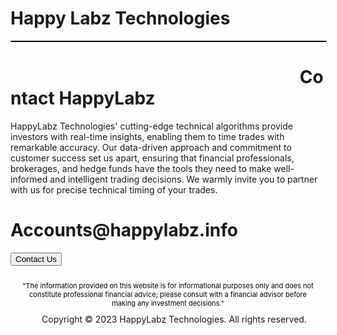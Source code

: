 <link rel="stylesheet" href="contact.css" />

<style>
nav {
  width: 100%;
  background-color: #0369a1;
  margin: 0;
  padding: 0;
  border-radius: 25px;
  border: 1px solid black;
}

nav ul {
  list-style-type: none;
  margin: 0;
  padding: 0;
}

nav li {
  float: left;
  margin: 0 10px !important;
}

nav a {
  display: block;
  padding: 10px;
  text-decoration: none;
  color: #000000;
  color: #ffffff;
  font-weight: 600;
  font-size: 18px;
}

nav a:hover {
  background-color: #ffffff;
  color: #000000;
}
</style>

<style>
footer {
  margin-top: 10px;
  padding: 10px;
}

footer p {
  color: #000000;
  font-size: 12px;
  margin-bottom: 10px !important;
}

footer ul {
  list-style-type: none;
  margin: 0;
  padding: 0;
  align: center;
}

footer li {
  display: inline-block;
  margin: 0 10px;
  text-align: center;
  width: 100%
}

footer a {
  color: #000000;
  text-decoration: none;
}

footer p {
    font-size: 11px;
    text-align: center;
    margin: 5px;
}
</style>

# Happy Labz Technologies

<div>
<nav class="px-3 markdown-body">
  <ul>
    <li><a href="{% link index.md %}">Home</a></li>
    <li><a href="{% link navPages/how_to_use.md %}">How to Use</a></li>
    <li><a href="{% link usecase/usecase.md %}">Use Case</a></li>
    <li><a href="{% link navPages/contact.md %}">Contact</a></li>
  </ul>
</nav>
</div>

<h1 class="header">Contact HappyLabz</h1>

<p class="friendlyWording">
  HappyLabz Technologies' cutting-edge technical algorithms provide
  investors with real-time insights, enabling them to time trades with
  remarkable accuracy. Our data-driven approach and commitment to customer
  success set us apart, ensuring that financial professionals, brokerages,
  and hedge funds have the tools they need to make well-informed and
  intelligent trading decisions. We warmly invite you to partner with us for
  precise technical timing of your trades.
</p>

<div class="contactBox">
  <div class="boxGrid">
    <h1>Accounts@happylabz.info</h1>
    <!-- <li style="float: right"> -->
    <a href="mailto:mark@happylabz.tech?subject=Let's Talk">
      <button>Contact Us</button>
    </a>
    <!-- </li> -->
  </div>
</div>

<footer>
    <p>"The information provided on this website is for informational purposes only and does not constitute professional financial advice; please consult with a financial advisor before making any investment decisions."</p>
  <ul>
    <li>Copyright &copy; 2023 HappyLabz Technologies. All rights reserved.</li>
  </ul>
</footer>
